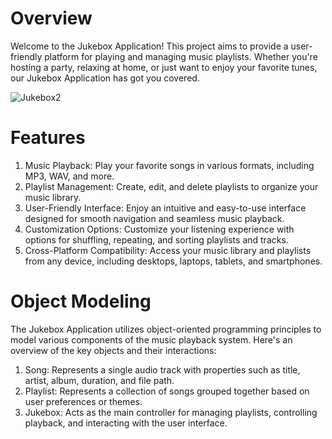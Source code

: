 # Overview
 Welcome to the Jukebox Application! This project aims to provide a user-friendly platform for playing and managing music playlists. Whether you're hosting a party, relaxing at home, or just want to enjoy your 
 favorite tunes, our Jukebox Application has got you covered.

 ![Jukebox2](https://github.com/Harshit1732/JukeBox/assets/90718298/c274363e-f7d0-4bb4-88ad-77a417a08e3e)

 # Features
   1. Music Playback: Play your favorite songs in various formats, including MP3, WAV, and more.
   2. Playlist Management: Create, edit, and delete playlists to organize your music library.
   3. User-Friendly Interface: Enjoy an intuitive and easy-to-use interface designed for smooth navigation and seamless music playback.
   4. Customization Options: Customize your listening experience with options for shuffling, repeating, and sorting playlists and tracks.
   6. Cross-Platform Compatibility: Access your music library and playlists from any device, including desktops, laptops, tablets, and smartphones.

 # Object Modeling
  The Jukebox Application utilizes object-oriented programming principles to model various components of the music playback system. Here's an overview of the key objects and their interactions:

  1. Song: Represents a single audio track with properties such as title, artist, album, duration, and file path.
  2. Playlist: Represents a collection of songs grouped together based on user preferences or themes.
  3. Jukebox: Acts as the main controller for managing playlists, controlling playback, and interacting with the user interface.
  

  
